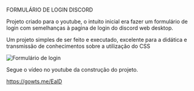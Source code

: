 #
FORMULÁRIO DE LOGIN DISCORD

Projeto criado para o youtube, o intuito inicial era fazer um formulário de login com semelhanças à pagina de login do discord web desktop.

Um projeto simples de ser feito e executado, excelente para a didática e transmissão de conhecimentos sobre a utilização do CSS

![Formulário de login](https://eolsng.dm.files.1drv.com/y4m9SsP7lxUmhQcjM4h2m5aPIT19Wv2swidoOBLvqM1QalUsdeixHdwxrwIRuqC5dw8IZu5ZMamauHtINn-wc2FLKtVJbdmu_HJOgXVRvzevIB3ZU3hVIvKJ_HZOc-U1pKBGUGBSrCVEcDIbGQt8v0R96iu6xJP-xHhV7j_8h3gCr791ZXrw21y4iWN_fny3-I_R-QJJ9bFhC__Y6nSC_CXvQ/formulario%20de%20login.png?psid=1)

Segue o vídeo no youtube da construção do projeto.

https://gowts.me/EalD